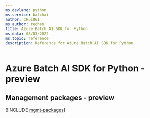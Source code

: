 ```yaml
---
ms.devlang: python
ms.service: batchai
author: cRui861
ms.author: rechen
title: Azure Batch AI SDK for Python
ms.data: 08/03/2022
ms.topic: reference
description: Reference for Azure Batch AI SDK for Python
---
```

# Azure Batch AI SDK for Python - preview

## Management packages - preview
[!INCLUDE [mgmt-packages](batch-ai-mgmt-index.md)]